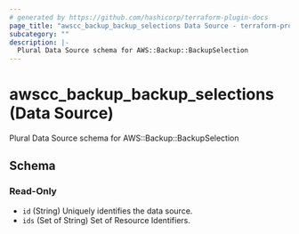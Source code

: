 ```yaml
---
# generated by https://github.com/hashicorp/terraform-plugin-docs
page_title: "awscc_backup_backup_selections Data Source - terraform-provider-awscc"
subcategory: ""
description: |-
  Plural Data Source schema for AWS::Backup::BackupSelection
---
```


# awscc_backup_backup_selections (Data Source)

Plural Data Source schema for AWS::Backup::BackupSelection



<!-- schema generated by tfplugindocs -->
## Schema

### Read-Only

- `id` (String) Uniquely identifies the data source.
- `ids` (Set of String) Set of Resource Identifiers.


